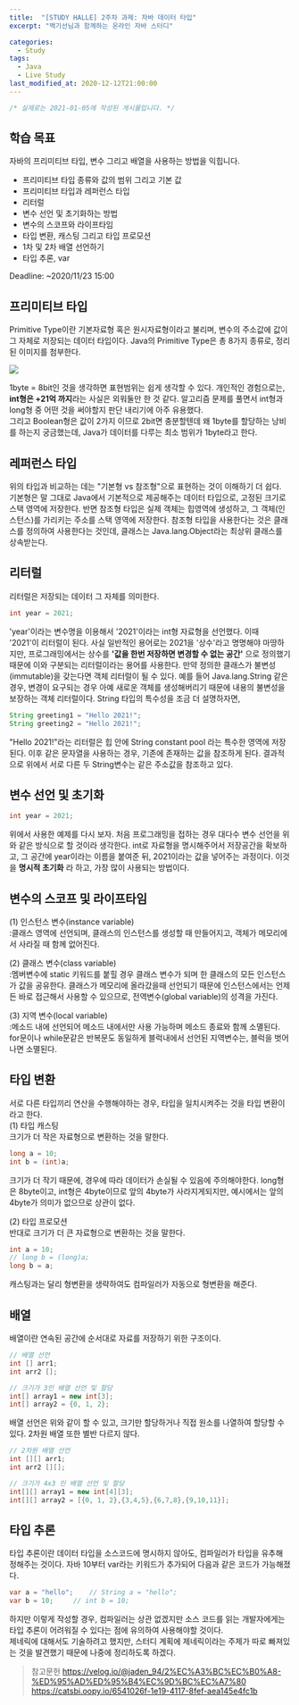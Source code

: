```yaml
---
title:  "[STUDY HALLE] 2주차 과제: 자바 데이터 타입"
excerpt: "백기선님과 함께하는 온라인 자바 스터디"

categories:
  - Study
tags:
  - Java
  - Live Study
last_modified_at: 2020-12-12T21:00:00
---
```

```java
/* 실제로는 2021-01-05에 작성된 게시물입니다. */
```
## 학습 목표
자바의 프리미티브 타입, 변수 그리고 배열을 사용하는 방법을 익힙니다.

- 프리미티브 타입 종류와 값의 범위 그리고 기본 값
- 프리미티브 타입과 레퍼런스 타입
- 리터럴
- 변수 선언 및 초기화하는 방법
- 변수의 스코프와 라이프타임
- 타입 변환, 캐스팅 그리고 타입 프로모션
- 1차 및 2차 배열 선언하기
- 타입 추론, var

Deadline: ~2020/11/23 15:00

## 프리미티브 타입
Primitive Type이란 기본자료형 혹은 원시자료형이라고 불리며, 변수의 주소값에 값이 그 자체로 저장되는 데이터 타입이다. Java의 Primitive Type은 총 8가지 종류로, 정리된 이미지를 첨부한다.

![](https://media.vlpt.us/images/jaden_94/post/911d5b45-2962-4ce5-9df9-73b4a19e4741/%E1%84%89%E1%85%B3%E1%84%8F%E1%85%B3%E1%84%85%E1%85%B5%E1%86%AB%E1%84%89%E1%85%A3%E1%86%BA%202020-11-15%20%E1%84%8B%E1%85%A9%E1%84%92%E1%85%AE%204.56.33.png)

1byte = 8bit인 것을 생각하면 표현범위는 쉽게 생각할 수 있다. 개인적인 경험으로는, **int형은 +21억 까지**라는 사실은 외워둘만 한 것 같다. 알고리즘 문제를 풀면서 int형과 long형 중 어떤 것을 써야할지 판단 내리기에 아주 유용했다.  
그리고 Boolean형은 값이 2가지 이므로 2bit면 충분할텐데 왜 1byte를 할당하는 낭비를 하는지 궁금했는데, Java가 데이터를 다루는 최소 범위가 1byte라고 한다.

## 레퍼런스 타입
위의 타입과 비교하는 데는 "기본형 vs 참조형"으로 표현하는 것이 이해하기 더 쉽다. 기본형은 말 그대로 Java에서 기본적으로 제공해주는 데이터 타입으로, 고정된 크기로 스택 영역에 저장한다. 반면 참조형 타입은 실제 객체는 힙영역에 생성하고, 그 객체(인스턴스)를 가리키는 주소를 스택 영역에 저장한다. 참조형 타입을 사용한다는 것은 클래스를 정의하여 사용한다는 것인데, 클래스는 Java.lang.Object라는 최상위 클래스를 상속받는다.

## 리터럴
리터럴은 저장되는 데이터 그 자체를 의미한다.
```java
int year = 2021;
```
'year'이라는 변수명을 이용해서 '2021'이라는 int형 자료형을 선언했다. 이때 '2021'이 리터럴이 된다. 사실 일반적인 용어로는 2021을 '상수'라고 명명해야 마땅하지만, 프로그래밍에서는 상수를 **'값을 한번 저장하면 변경할 수 없는 공간'** 으로 정의했기 때문에 이와 구분되는 리터럴이라는 용어를 사용한다. 만약 정의한 클래스가 불변성(immutable)을 갖는다면 객체 리터럴이 될 수 있다. 예를 들어 Java.lang.String 같은 경우, 변경이 요구되는 경우 아예 새로운 객체를 생성해버리기 때문에 내용의 불변성을 보장하는 객체 리터럴이다. String 타입의 특수성을 조금 더 설명하자면,
```java
String greeting1 = "Hello 2021!";
String greeting2 = "Hello 2021!";
```
"Hello 2021!"라는 리터럴은 힙 안에 String constant pool 라는 특수한 영역에 저장된다. 이후 같은 문자열을 사용하는 경우, 기존에 존재하는 값을 참조하게 된다. 결과적으로 위에서 서로 다른 두 String변수는 같은 주소값을 참조하고 있다.

## 변수 선언 및 초기화
```java
int year = 2021;
```
위에서 사용한 예제를 다시 보자. 처음 프로그래밍을 접하는 경우 대다수 변수 선언을 위와 같은 방식으로 할 것이라 생각한다. int로 자료형을 명시해주어서 저장공간을 확보하고, 그 공간에 year이라는 이름을 붙여준 뒤, 2021이라는 값을 넣어주는 과정이다. 이것을 **명시적 초기화** 라 하고, 가장 많이 사용되는 방법이다.

## 변수의 스코프 및 라이프타임

(1) 인스턴스 변수(instance variable)  
:클래스 영역에 선언되며, 클래스의 인스턴스를 생성할 때 만들어지고, 객체가 메모리에서 사라질 때 함께 없어진다.

(2) 클래스 변수(class variable)  
:멤버변수에  static 키워드를 붙힐 경우 클래스 변수가 되며 한 클래스의 모든 인스턴스가 값을 공유한다. 클래스가 메모리에 올라갔을때 선언되기 때문에 인스턴스에서는 언제든 바로 접근해서 사용할 수 있으므로, 전역변수(global variable)의 성격을 가진다.

(3) 지역 변수(local variable)  
:메소드 내에 선언되어 메소드 내에서만 사용 가능하며 메소드 종료와 함께 소멸된다.
for문이나 while문같은 반복문도 동일하게 블럭내에서 선언된 지역변수는, 블럭을 벗어나면 소멸된다.

## 타입 변환
서로 다른 타입끼리 연산을 수행해야하는 경우, 타입을 일치시켜주는 것을 타입 변환이라고 한다.  
(1) 타입 캐스팅  
크기가 더 작은 자료형으로 변환하는 것을 말한다.
```java
long a = 10;
int b = (int)a;
```
크기가 더 작기 때문에, 경우에 따라 데이터가 손실될 수 있음에 주의해야한다. long형은 8byte이고, int형은 4byte이므로 앞의 4byte가 사라지게되지만, 예시에서는 앞의 4byte가 의미가 없으므로 상관이 없다.

(2) 타입 프로모션  
반대로 크기가 더 큰 자료형으로 변환하는 것을 말한다.
```java
int a = 10;
// long b = (long)a;
long b = a;
```
캐스팅과는 달리 형변환을 생략하여도 컴파일러가 자동으로 형변환을 해준다.

## 배열
배열이란 연속된 공간에 순서대로 자료를 저장하기 위한 구조이다.
```java
// 배열 선언
int [] arr1; 
int arr2 []; 

// 크기가 3인 배열 선언 및 할당
int[] array1 = new int[3];
int[] array2 = {0, 1, 2};
```
배열 선언은 위와 같이 할 수 있고, 크기만 할당하거나 직접 원소를 나열하여 할당할 수 있다. 2차원 배열 또한 별반 다르지 않다.

```java
// 2차원 배열 선언
int [][] arr1; 
int arr2 [][]; 

// 크기가 4x3 인 배열 선언 및 할당
int[][] array1 = new int[4][3];
int[][] array2 = [{0, 1, 2},{3,4,5},{6,7,8},{9,10,11}];
```

## 타입 추론
타입 추론이란 데이터 타입을 소스코드에 명시하지 않아도, 컴파일러가 타입을 유추해 정해주는 것이다. 자바 10부터 var라는 키워드가 추가되어 다음과 같은 코드가 가능해졌다.
```java
var a = "hello";	// String a = "hello";
var b = 10;		// int b = 10;
```
하지만 이렇게 작성할 경우, 컴파일러는 상관 없겠지만 소스 코드를 읽는 개발자에게는 타입 추론이 어려워질 수 있다는 점에 유의하여 사용해야할 것이다.  
제네릭에 대해서도 기술하려고 했지만, 스터디 계획에 제네릭이라는 주제가 따로 빠져있는 것을 발견했기 때문에 나중에 정리하도록 하겠다.

> 참고문헌
https://velog.io/@jaden_94/2%EC%A3%BC%EC%B0%A8-%ED%95%AD%ED%95%B4%EC%9D%BC%EC%A7%80
https://catsbi.oopy.io/6541026f-1e19-4117-8fef-aea145e4fc1b